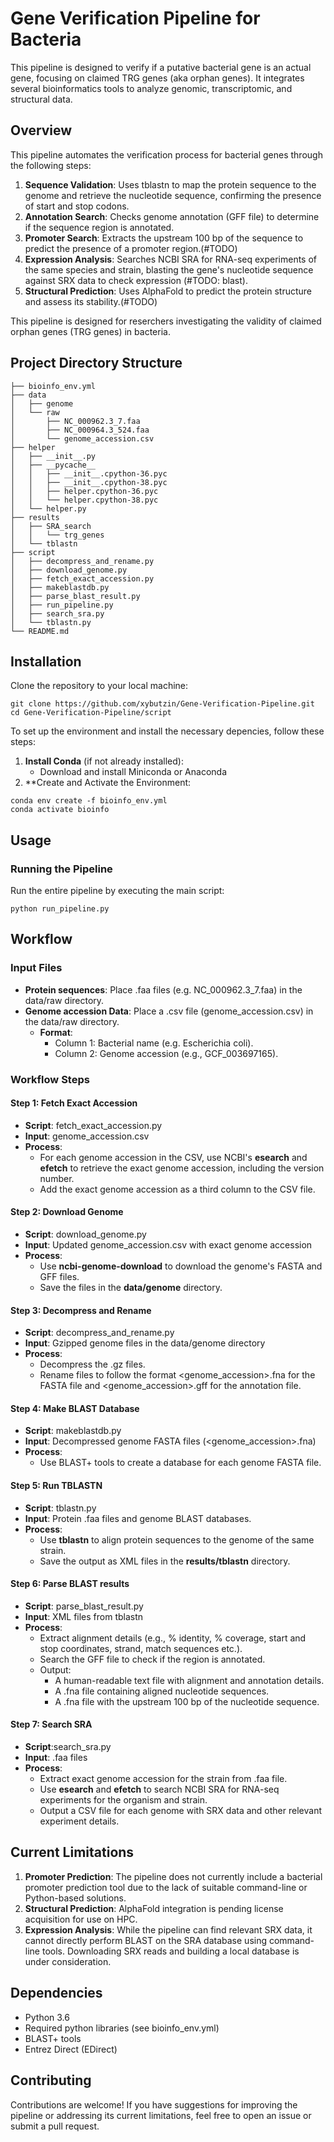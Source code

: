# Gene Verification Pipeline for Bacteria

This pipeline is designed to verify if a putative bacterial gene is an actual gene, focusing on claimed TRG genes (aka orphan genes). It integrates several bioinformatics tools to analyze genomic, transcriptomic, and structural data.

## Overview

This pipeline automates the verification process for bacterial genes through the following steps:

1. **Sequence Validation**: Uses tblastn to map the protein sequence to the genome and retrieve the nucleotide sequence, confirming the presence of start and stop codons.
2. **Annotation Search**: Checks genome annotation (GFF file) to determine if the sequence region is annotated.
3. **Promoter Search**: Extracts the upstream 100 bp of the sequence to predict the presence of a promoter region.(#TODO)
4. **Expression Analysis**: Searches NCBI SRA for RNA-seq experiments of the same species and strain, blasting the gene's nucleotide sequence against SRX data to check expression (#TODO: blast).
5. **Structural Prediction**: Uses AlphaFold to predict the protein structure and assess its stability.(#TODO)

This pipeline is designed for reserchers investigating the validity of claimed orphan genes (TRG genes) in bacteria.

## Project Directory Structure
```
├── bioinfo_env.yml
├── data
│   ├── genome
│   └── raw
│       ├── NC_000962.3_7.faa
│       ├── NC_000964.3_524.faa
│       └── genome_accession.csv
├── helper
│   ├── __init__.py
│   ├── __pycache__
│   │   ├── __init__.cpython-36.pyc
│   │   ├── __init__.cpython-38.pyc
│   │   ├── helper.cpython-36.pyc
│   │   └── helper.cpython-38.pyc
│   └── helper.py
├── results
│   ├── SRA_search
│   │   └── trg_genes
│   └── tblastn
├── script
│   ├── decompress_and_rename.py
│   ├── download_genome.py
│   ├── fetch_exact_accession.py
│   ├── makeblastdb.py
│   ├── parse_blast_result.py
│   ├── run_pipeline.py
│   ├── search_sra.py
│   └── tblastn.py
└── README.md
```

## Installation
Clone the repository to your local machine:
```
git clone https://github.com/xybutzin/Gene-Verification-Pipeline.git
cd Gene-Verification-Pipeline/script
```

To set up the environment and install the necessary depencies, follow these steps:

1. **Install Conda** (if not already installed):
    - Download and install Miniconda or Anaconda
2. **Create and Activate the Environment:
```
conda env create -f bioinfo_env.yml
conda activate bioinfo
```

## Usage
### Running the Pipeline
Run the entire pipeline by executing the main script:
```
python run_pipeline.py
```

## Workflow
### Input Files
- **Protein sequences**: Place .faa files (e.g. NC_000962.3_7.faa) in the data/raw directory.
- **Genome accession Data**: Place a .csv file (genome_accession.csv) in the data/raw directory.
    - **Format**:
        - Column 1: Bacterial name (e.g. Escherichia coli).
        - Column 2: Genome accession (e.g., GCF_003697165).

### Workflow Steps
#### Step 1: Fetch Exact Accession
- **Script**: fetch_exact_accession.py
- **Input**: genome_accession.csv
- **Process**:
    - For each genome accession in the CSV, use NCBI's **esearch** and **efetch** to retrieve the exact genome accession, including the version number.
    - Add the exact genome accession as a third column to the CSV file.
#### Step 2: Download Genome
- **Script**: download_genome.py
- **Input**: Updated genome_accession.csv with exact genome accession
- **Process**:
    - Use **ncbi-genome-download** to download the genome's FASTA and GFF files.
    - Save the files in the **data/genome** directory.
#### Step 3: Decompress and Rename
- **Script**: decompress_and_rename.py
- **Input**: Gzipped genome files in the data/genome directory
- **Process**:
    - Decompress the .gz files.
    - Rename files to follow the format <genome_accession>.fna for the FASTA file and <genome_accession>.gff for the annotation file.
#### Step 4: Make BLAST Database
- **Script**: makeblastdb.py
- **Input**: Decompressed genome FASTA files (<genome_accession>.fna)
- **Process**:
    - Use BLAST+ tools to create a database for each genome FASTA file.
#### Step 5: Run TBLASTN
- **Script**: tblastn.py
- **Input**: Protein .faa files and genome BLAST databases.
- **Process**:
    - Use **tblastn** to align protein sequences to the genome of the same strain.
    - Save the output as XML files in the **results/tblastn** directory.
#### Step 6: Parse BLAST results
- **Script**: parse_blast_result.py
- **Input**: XML files from tblastn
- **Process**:
    - Extract alignment details (e.g., % identity, % coverage, start and stop coordinates, strand, match sequences etc.).
    - Search the GFF file to check if the region is annotated.
    - Output:
        - A human-readable text file with alignment and annotation details.
        - A .fna file containing aligned nucleotide sequences.
        - A .fna file with the upstream 100 bp of the nucleotide sequence.
#### Step 7: Search SRA
- **Script**:search_sra.py
- **Input**: <protein>.faa files
- **Process**:
    - Extract exact genome accession for the strain from <protein>.faa file.
    - Use **esearch** and **efetch** to search NCBI SRA for RNA-seq experiments for the organism and strain.
    - Output a CSV file for each genome with SRX data and other relevant experiment details.


## Current Limitations
1. **Promoter Prediction**: The pipeline does not currently include a bacterial promoter prediction tool due to the lack of suitable command-line or Python-based solutions.
2. **Structural Prediction**: AlphaFold integration is pending license acquisition for use on HPC.
3. **Expression Analysis**: While the pipeline can find relevant SRX data, it cannot directly perform BLAST on the SRA database using command-line tools. Downloading SRX reads and building a local database is under consideration.

## Dependencies
- Python 3.6
- Required python libraries (see bioinfo_env.yml)
- BLAST+ tools
- Entrez Direct (EDirect)

## Contributing
Contributions are welcome! If you have suggestions for improving the pipeline or addressing its current limitations, feel free to open an issue or submit a pull request.